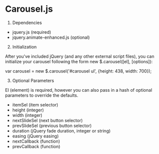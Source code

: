 Carousel.js
===========

1. Dependencies

  - jquery.js (required)
  - jquery.animate-enhanced.js (optional)

2. Initialization

After you've included jQuery (and any other external script files), you can
initialize your carousel following the form new $.carousel([el], [options]):

  var carousel = new $.carousel('#carousel ul', {height: 438, width: 700});

3. Optional Parameters

El (element) is required, however you can also pass in a hash of optional parameters to
override the defaults.

  - itemSel (item selector)
  - height (integer)
  - width (integer)
  - nextSlideSel (next button selector)
  - prevSlideSel (previous button selector)
  - duration (jQuery fade duration, integer or string)
  - easing (jQuery easing)
  - nextCallback (function)
  - prevCallback (function)
